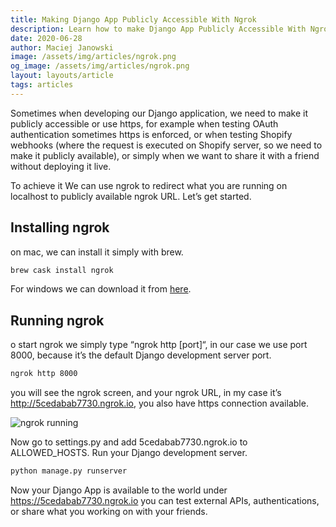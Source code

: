 ```yaml
---
title: Making Django App Publicly Accessible With Ngrok
description: Learn how to make Django App Publicly Accessible With Ngrok following this short article
date: 2020-06-28
author: Maciej Janowski
image: /assets/img/articles/ngrok.png
og_image: /assets/img/articles/ngrok.png
layout: layouts/article
tags: articles
---
```

Sometimes when developing our Django application, we need to make it publicly accessible or use https, for example when testing OAuth authentication sometimes https is enforced, or when testing Shopify webhooks (where the request is executed on Shopify server, so we need to make it publicly available), or simply when we want to share it with a friend without deploying it live.

To achieve it We can use ngrok to redirect what you are running on localhost to publicly available ngrok URL. Let’s get started.

## Installing ngrok

on mac, we can install it simply with brew.

```bash
brew cask install ngrok
```
For windows we can download it from [here](https://ngrok.com/download).

## Running ngrok
o start ngrok we simply type “ngrok http [port]“, in our case we use port 8000, because it’s the default Django development server port.

```bash
ngrok http 8000
```
you will see the ngrok screen, and your ngrok URL, in my case it’s http://5cedabab7730.ngrok.io, you also have https connection available.

![ngrok running](https://dev-to-uploads.s3.amazonaws.com/i/imo5v2a5tpqh2abnb1gt.png)

Now go to settings.py and add 5cedabab7730.ngrok.io to ALLOWED_HOSTS. Run your Django development server.

```bash
python manage.py runserver
```

Now your Django App is available to the world under https://5cedabab7730.ngrok.io you can test external APIs, authentications, or share what you working on with your friends.